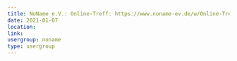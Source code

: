 ```yaml
---
title: NoName e.V.: Online-Treff: https://www.noname-ev.de/w/Online-Treff
date: 2021-01-07
location: 
link: 
usergroup: noname
type: usergroup
---
```


